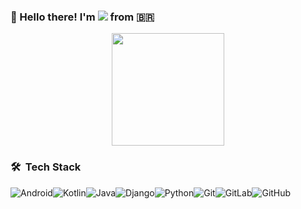  ### 👋  Hello there! I'm  <a href="https://www.linkedin.com/in/jeancarlospatricio/"><img src="https://img.shields.io/badge/-Jean-0077B5?style=flat&logo=Linkedin&logoColor=white"/></a> from :brazil:

<p align="center">
<a href="https://github.com/jeancsanchez">
  <img height="180em" src="https://github-readme-stats-eight-theta.vercel.app/api?username=jeancsanchez&show_icons=true&theme=radical&include_all_commits=true&count_private=true"/>
</a>
</p>

### 🛠 &nbsp;Tech Stack

<img alt="Android" src="https://img.shields.io/badge/Android-3DDC84?style=for-the-badge&logo=android&logoColor=white" /><img alt="Kotlin" src="https://img.shields.io/badge/kotlin-%230095D5.svg?&style=for-the-badge&logo=kotlin&logoColor=white"/><img alt="Java" src="https://img.shields.io/badge/java-%23ED8B00.svg?&style=for-the-badge&logo=java&logoColor=white"/><img alt="Django" src="https://img.shields.io/badge/django%20-%23092E20.svg?&style=for-the-badge&logo=django&logoColor=white"/><img alt="Python" src="https://img.shields.io/badge/python%20-%2314354C.svg?&style=for-the-badge&logo=python&logoColor=white"/><img alt="Git" src="https://img.shields.io/badge/git%20-%23F05033.svg?&style=for-the-badge&logo=git&logoColor=white"/><img alt="GitLab" src="https://img.shields.io/badge/gitlab%20-%23181717.svg?&style=for-the-badge&logo=gitlab&logoColor=white"/><img alt="GitHub" src="https://img.shields.io/badge/github%20-%23121011.svg?&style=for-the-badge&logo=github&logoColor=white"/>
